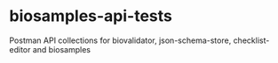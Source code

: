 # biosamples-api-tests
Postman API collections for biovalidator, json-schema-store, checklist-editor and biosamples

